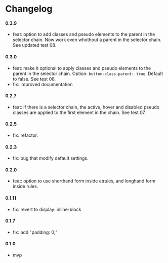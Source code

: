 # Changelog

#### 0.3.9

* feat: option to add classes and pseudo elements to the parent in the selector chain. Now work even whothout a parent in the selector chain. See updated test 08.

#### 0.3.0

* feat: make it optional to apply classes and pseudo elements to the parent in the selector chain. Option: `button-class-parent: true`. Default to false. See test 08.
* fix: improved documentation

#### 0.2.7

* feat: if there is a selector chain, the active, hover and disabled pseudo classes are applied to the first element in the chain. See test 07.

#### 0.2.5

* fix: refactor.

#### 0.2.3

* fix: bug that modify default settings.

#### 0.2.0

* feat: option to use shorthand form inside atrules, and longhand form inside rules.

#### 0.1.11

* fix: revert to display: inline-block

#### 0.1.7

* fix: add "padding: 0;"

#### 0.1.0

* mvp
